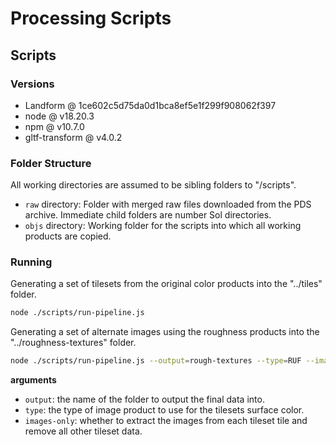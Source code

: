 # Processing Scripts

## Scripts

### Versions

- Landform @ 1ce602c5d75da0d1bca8ef5e1f299f908062f397
- node @ v18.20.3
- npm @ v10.7.0
- gltf-transform @ v4.0.2

### Folder Structure

All working directories are assumed to be sibling folders to "/scripts".

- `raw` directory: Folder with merged raw files downloaded from the PDS archive. Immediate child folders are number Sol directories.
- `objs` directory: Working folder for the scripts into which all working products are copied.

### Running

Generating a set of tilesets from the original color products into the "../tiles" folder.

```sh
node ./scripts/run-pipeline.js
```

Generating a set of alternate images using the roughness products into the "../roughness-textures" folder.

```sh
node ./scripts/run-pipeline.js --output=rough-textures --type=RUF --images-only
```

**arguments**

- `output`: the name of the folder to output the final data into.
- `type`: the type of image product to use for the tilesets surface color.
- `images-only`: whether to extract the images from each tileset tile and remove all other tileset data.

